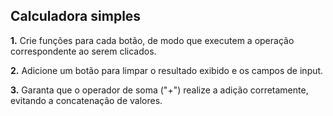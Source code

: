 ## Calculadora simples

**1.** Crie funções para cada botão, de modo que executem a operação correspondente ao serem clicados.

**2.** Adicione um botão para limpar o resultado exibido e os campos de input.

**3.** Garanta que o operador de soma ("+") realize a adição corretamente, evitando a concatenação de valores.
